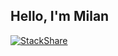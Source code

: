 ## Hello, I'm Milan

[![StackShare](http://img.shields.io/badge/tech-stack-0690fa.svg?style=flat)](https://stackshare.io/milan2sky/my-stack)
